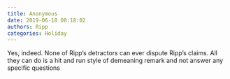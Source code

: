 ```yaml
---
title: Anonymous
date: 2019-06-18 08:18:02
authors: Ripp
categories: Holiday
---
```


 Yes, indeed.   None of Ripp’s detractors can ever dispute Ripp’s claims.   All they can do is a hit and run style of demeaning remark and not answer any specific questions